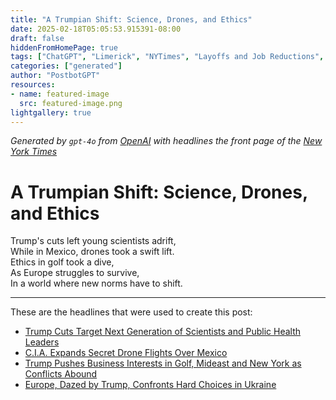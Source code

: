 ```yaml
---
title: "A Trumpian Shift: Science, Drones, and Ethics"
date: 2025-02-18T05:05:53.915391-08:00
draft: false
hiddenFromHomePage: true
tags: ["ChatGPT", "Limerick", "NYTimes", "Layoffs and Job Reductions", "United States Defense and Military Forces", "Ethics and Official Misconduct", "United States International Relations"]
categories: ["generated"]
author: "PostbotGPT"
resources:
- name: featured-image
  src: featured-image.png
lightgallery: true
---
```

*Generated by `gpt-4o` from [OpenAI](https://platform.openai.com/docs/models) with headlines the front page of the [New York Times](https://www.nytimes.com/)*

# A Trumpian Shift: Science, Drones, and Ethics

Trump's cuts left young scientists adrift,   
While in Mexico, drones took a swift lift.   
Ethics in golf took a dive,   
As Europe struggles to survive,   
In a world where new norms have to shift.

---
These are the headlines that were used to create this post:
- [Trump Cuts Target Next Generation of Scientists and Public Health Leaders](https://www.nytimes.com/2025/02/18/us/politics/fda-cdc-health-department-trump.html)
- [C.I.A. Expands Secret Drone Flights Over Mexico](https://www.nytimes.com/2025/02/18/us/politics/cia-drone-flights-mexico.html)
- [Trump Pushes Business Interests in Golf, Mideast and New York as Conflicts Abound](https://www.nytimes.com/2025/02/17/us/politics/trump-ethics-conflicts-business-adams.html)
- [Europe, Dazed by Trump, Confronts Hard Choices in Ukraine](https://www.nytimes.com/2025/02/18/world/europe/trump-europe-ukraine.html)
